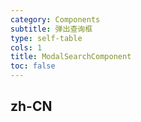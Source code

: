 ```yaml
---
category: Components
subtitle: 弹出查询框
type: self-table
cols: 1
title: ModalSearchComponent
toc: false
---
```


## zh-CN

````jsx

````
